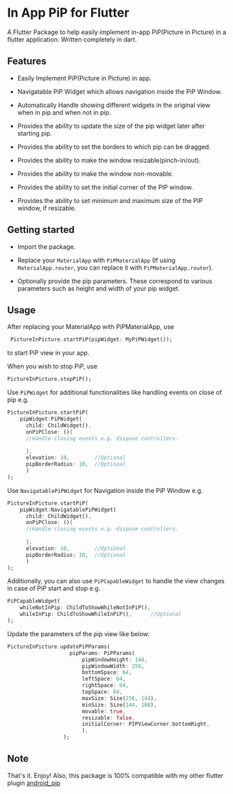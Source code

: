 # In App PiP for Flutter

A Flutter Package to help easily implement in-app PiP(Picture in Picture) in a flutter application.
Written completely in dart. 

## Features

* Easily Implement PiP(Picture in Picture) in app.

* Navigatable PiP Widget which allows navigation inside the PiP Window.

* Automatically Handle showing different widgets in the original view when in pip and when not in pip.

* Provides the ability to update the size of the pip widget later after starting pip.

* Provides the ability to set the borders to which pip can be dragged.

* Provides the ability to make the window resizable(pinch-in/out).

* Provides the ability to make the window non-movable.

* Provides the ability to set the initial corner of the PIP window.

* Provides the ability to set minimum and maximum size of the PIP window, if resizable.

## Getting started

* Import the package.

* Replace your `MaterialApp` with `PiPMaterialApp` (If using `MaterialApp.router`, you can replace it with `PiPMaterialApp.router`).

* Optionally provide the pip parameters. These correspond to various parameters such as height and width of your pip widget.


## Usage

After replacing your MaterialApp with PiPMaterialApp, use 

```dart
 PictureInPicture.startPiP(pipWidget: MyPiPWidget());
```

to start PiP view in your app.

When you wish to stop PiP, use

```dart
PictureInPicture.stopPiP();
```

Use `PiPWidget` for additional functionalities like handling events on close of pip e.g.

```dart
PictureInPicture.startPiP(
    pipWidget:PiPWidget(
      child: ChildWidget(),
      onPiPClose: (){
      //Handle closing events e.g. dispose controllers.
      
      },
      elevation: 10,        //Optional
      pipBorderRadius: 10,  //Optional
      )
);
```

Use `NavigatablePiPWidget` for Navigation inside the PiP Window e.g.

```dart
PictureInPicture.startPiP(
    pipWidget:NavigatablePiPWidget(
      child: ChildWidget(),
      onPiPClose: (){
      //Handle closing events e.g. dispose controllers.
      
      },
      elevation: 10,        //Optional
      pipBorderRadius: 10,  //Optional
      )
);
```


Additionally, you can also use `PiPCapableWidget` to handle the view changes in case of PiP start and stop e.g.

```dart
PiPCapableWidget(
    whileNotInPip: ChildToShowWhileNotInPiP(),
    whileInPip: ChildToShowWhileInPiP(),      //Optional
);
```

Update the parameters of the pip view like below:
```dart
PictureInPicture.updatePiPParams(
                    pipParams: PiPParams(
                        pipWindowHeight: 144,
                        pipWindowWidth: 256,
                        bottomSpace: 64,
                        leftSpace: 64,
                        rightSpace: 64,
                        topSpace: 64,
                        maxSize: Size(256, 144),
                        minSize: Size(144, 108),
                        movable: true,
                        resizable: false,
                        initialCorner: PIPViewCorner.bottomRight,
                        ),
                  );
```

## Note
That's it. Enjoy! Also, this package is 100% compatible with my other flutter plugin [android_pip](https://pub.dev/packages/android_pip)
